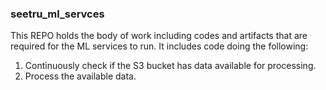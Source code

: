 ### seetru_ml_servces

This REPO holds the body of work including codes and artifacts that are required for the ML services to run.
It includes code doing the following:
1. Continuously check if the S3 bucket has data available for processing.
2. Process the available data.

